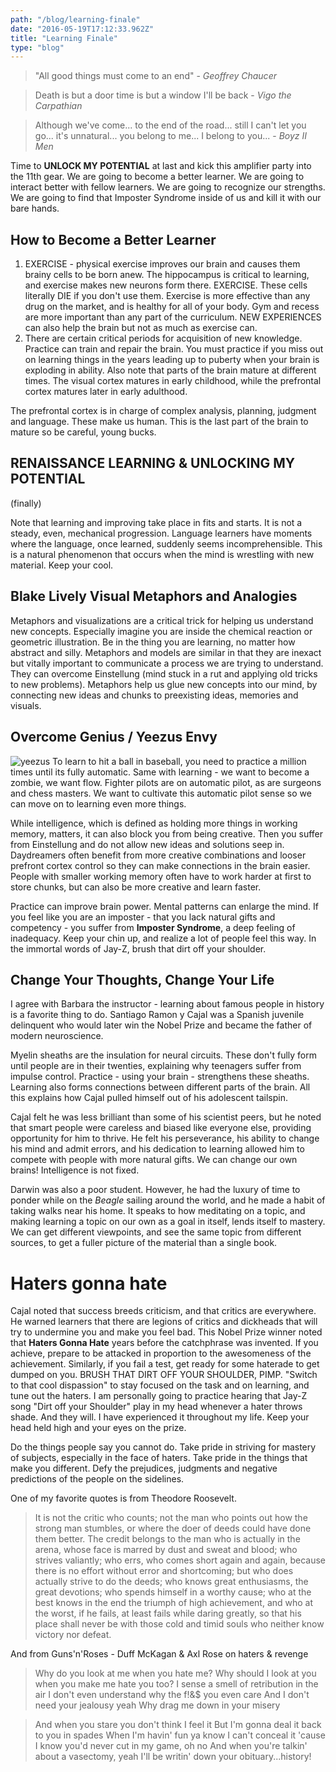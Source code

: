 ```yaml
---
path: "/blog/learning-finale"
date: "2016-05-19T17:12:33.962Z"
title: "Learning Finale"
type: "blog"
---
```


> "All good things must come to an end" - *Geoffrey Chaucer*

> Death is but a door time is but a window I'll be back - *Vigo the Carpathian*

> Although we've come... to the end of the road... still I can't let you go... it's unnatural... you belong to me... I belong to you... - *Boyz II Men*

Time to **UNLOCK MY POTENTIAL** at last and kick this amplifier party into the 11th gear. We are going to become a better learner. We are going to interact better with fellow learners. We are going to recognize our strengths. We are going to find that Imposter Syndrome inside of us and kill it with our bare hands.

## How to Become a Better Learner

1. EXERCISE - physical exercise improves our brain and causes them brainy cells to be born anew. The hippocampus is critical to learning, and exercise makes new neurons form there. EXERCISE. These cells literally DIE if you don't use them. Exercise is more effective than any drug on the market, and is healthy for all of your body. Gym and recess are more important than any part of the curriculum. NEW EXPERIENCES can also help the brain but not as much as exercise can.
2. There are certain critical periods for acquisition of new knowledge. Practice can train and repair the brain. You must practice if you miss out on learning things in the years leading up to puberty when your brain is exploding in ability. Also note that parts of the brain mature at different times. The visual cortex matures in early childhood, while the prefrontal cortex matures later in early adulthood.

The prefrontal cortex is in charge of complex analysis, planning, judgment and language. These make us human. This is the last part of the brain to mature so be careful, young bucks.

## RENAISSANCE LEARNING & UNLOCKING MY POTENTIAL
(finally)

Note that learning and improving take place in fits and starts. It is not a steady, even, mechanical  progression. Language learners have moments where the language, once learned, suddenly seems incomprehensible. This is a natural phenomenon that occurs when the mind is wrestling with new material. Keep your cool.

## Blake Lively Visual Metaphors and Analogies
Metaphors and visualizations are a critical trick for helping us understand new concepts. Especially imagine you are inside the chemical reaction or geometric illustration. Be in the thing you are learning, no matter how abstract and silly. Metaphors and models are similar in that they are inexact but vitally important to communicate a process we are trying to understand. They can overcome Einstellung (mind stuck in a rut and applying old tricks to new problems). Metaphors help us glue new concepts into our mind, by connecting new ideas and chunks to preexisting ideas, memories and visuals.

## Overcome Genius / Yeezus Envy
![yeezus](/images/yeezus.jpg) To learn to hit a ball in baseball, you need to practice a million times until its fully automatic. Same with learning - we want to become a zombie, we want flow. Fighter pilots are on automatic pilot, as are surgeons and chess masters. We want to cultivate this automatic pilot sense so we can move on to learning even more things.

While intelligence, which is defined as holding more things in working memory, matters, it can also block you from being creative. Then you suffer from Einstellung and do not allow new ideas and solutions seep in. Daydreamers often benefit from more creative combinations and looser prefront cortex control so they can make connections in the brain easier. People with smaller working memory often have to work harder at first to store chunks, but can also be more creative and learn faster.

Practice can improve brain power. Mental patterns can enlarge the mind. If you feel like you are an imposter - that you lack natural gifts and competency - you suffer from **Imposter Syndrome**, a deep feeling of inadequacy. Keep your chin up, and realize a lot of people feel this way. In the immortal words of Jay-Z, brush that dirt off your shoulder.

## Change Your Thoughts, Change Your Life
I agree with Barbara the instructor - learning about famous people in history is a favorite thing to do. Santiago Ramon y Cajal was a Spanish juvenile delinquent who would later win the Nobel Prize and became the father of modern neuroscience.

Myelin sheaths are the insulation for neural circuits. These don't fully form until people are in their twenties, explaining why teenagers suffer from impulse control. Practice - using your brain - strengthens these sheaths. Learning also forms connections between different parts of the brain. All this explains how Cajal pulled himself out of his adolescent tailspin.

Cajal felt he was less brilliant than some of his scientist peers, but he noted that smart people were careless and biased like everyone else, providing opportunity for him to thrive. He felt his perseverance, his ability to change his mind and admit errors, and his dedication to learning allowed him to compete with people with more natural gifts. We can change our own brains! Intelligence is not fixed.

Darwin was also a poor student. However, he had the luxury of time to ponder while on the *Beagle* sailing around the world, and he made a habit of taking walks near his home. It speaks to how meditating on a topic, and making learning a topic on our own as a goal in itself, lends itself to mastery. We can get different viewpoints, and see the same topic from different sources, to get a fuller picture of the material than a single book.

# Haters gonna hate
Cajal noted that success breeds criticism, and that critics are everywhere. He warned learners that there are legions of critics and dickheads that will try to undermine you and make you feel bad. This Nobel Prize winner noted that **Haters Gonna Hate** years before the catchphrase was invented. If you achieve, prepare to be attacked in proportion to the awesomeness of the achievement. Similarly, if you fail a test, get ready for some haterade to get dumped on you. BRUSH THAT DIRT OFF YOUR SHOULDER, PIMP. "Switch to that cool dispassion" to stay focused on the task and on learning, and tune out the haters. I am personally going to practice hearing that Jay-Z song "Dirt off your Shoulder" play in my head whenever a hater throws shade. And they will. I have experienced it throughout my life. Keep your head held high and your eyes on the prize.

Do the things people say you cannot do.
Take pride in striving for mastery of subjects, especially in the face of haters.
Take pride in the things that make you different.
Defy the prejudices, judgments and negative predictions of the people on the sidelines.

One of my favorite quotes is from Theodore Roosevelt.
>It is not the critic who counts; not the man who points out how the strong man stumbles, or where the doer of deeds could have done them better. The credit belongs to the man who is actually in the arena, whose face is marred by dust and sweat and blood; who strives valiantly; who errs, who comes short again and again, because there is no effort without error and shortcoming; but who does actually strive to do the deeds; who knows great enthusiasms, the great devotions; who spends himself in a worthy cause; who at the best knows in the end the triumph of high achievement, and who at the worst, if he fails, at least fails while daring greatly, so that his place shall never be with those cold and timid souls who neither know victory nor defeat.

And from Guns'n'Roses - Duff McKagan & Axl Rose on haters & revenge
>Why do you look at me when you hate me?
Why should I look at you when you make me hate you too?
I sense a smell of retribution in the air
I don't even understand why the f!&$ you even care
And I don't need your jealousy yeah
Why drag me down in your misery

>And when you stare you don't think I feel it
But I'm gonna deal it back to you in spades
When I'm havin' fun ya know I can't conceal it
'cause I know you'd never cut in my game, oh no
And when you're talkin' about a vasectomy, yeah
I'll be writin' down your obituary...history!
